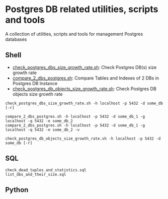 # Postgres DB related utilities, scripts and tools
A collection of utilities, scripts and tools for management Postgres databases

## Shell
*  [check_postgres_dbs_size_growth_rate.sh](shell/check_postgres_dbs_size_growth_rate.sh): Check Postgres DB(s) size growth rate
*  [compare_2_dbs_postgres.sh](shell/compare_2_dbs_postgres.sh): Compare Tables and Indexes of 2 DBs in Postgres DB Instance
*  [check_postgres_db_objects_size_growth_rate.sh](shell/check_postgres_db_objects_size_growth_rate.sh): Check Postgres DB objects size growth rate

```
check_postgres_dbs_size_growth_rate.sh -h localhost -p 5432 -d some_db [-r]

compare_2_dbs_postgres.sh -h localhost -p 5432 -d some_db_1 -g localhost -q 5432 -e some_db_2
compare_2_dbs_postgres.sh -h localhost -p 5432 -d some_db_1 -g localhost -q 5432 -e some_db_2 -v

check_postgres_db_objects_size_growth_rate.sh -h localhost -p 5432 -d some_db [-r]
```


## SQL
```
check_dead_tuples_and_statistics.sql
list_dbs_and_their_size.sql
```
 
 
## Python
 
